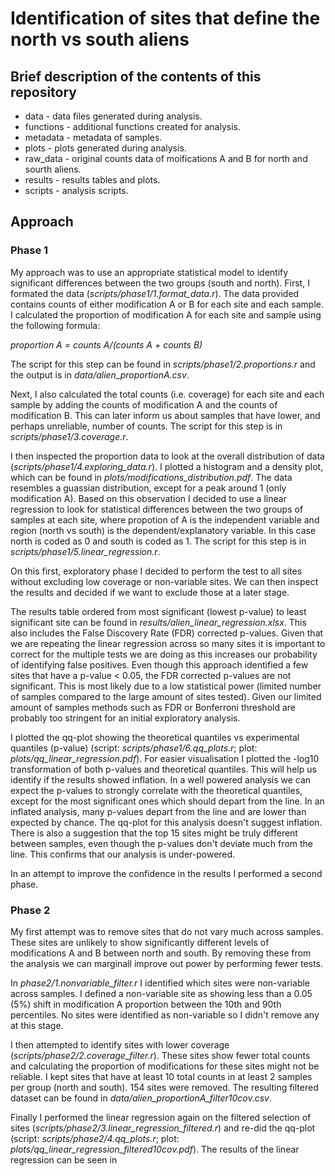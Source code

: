 # Identification of sites that define the north vs south aliens

## Brief description of the contents of this repository
- data - data files generated during analysis.
- functions - additional functions created for analysis.
- metadata - metadata of samples.
- plots - plots generated during analysis.
- raw_data - original counts data of moifications A and B for north and sourth aliens.
- results - results tables and plots.
- scripts - analysis scripts.

## Approach

### Phase 1
My approach was to use an appropriate statistical model to identify significant differences between the two groups (south and north). 
First, I formated the data (_scripts/phase1/1.format_data.r_). The data provided contains counts of either modification A or B for each site and each sample. I calculated the proportion of modification A for each site and sample using the following formula:

_proportion A = counts A/(counts A + counts B)_

The script for this step can be found in _scripts/phase1/2.proportions.r_ and the output is in _data/alien_proportionA.csv_.

Next, I also calculated the total counts (i.e. coverage) for each site and each sample by adding the counts of modification A and the counts of modification B. This can later inform us about samples that have lower, and perhaps unreliable, number of counts. The script for this step is in _scripts/phase1/3.coverage.r_.

I then inspected the proportion data to look at the overall distribution of data (_scripts/phase1/4.exploring_data.r_). I plotted a histogram and a density plot, which can be found in _plots/modifications_distribution.pdf_. 
The data resembles a guassian distribution, except for a peak around 1 (only modification A). Based on this observation I decided to use a linear regression to look for statistical differences between the two groups of samples at each site, where propotion of A is the independent variable and region (north vs south) is the dependent/explanatory variable. In this case north is coded as 0 and south is coded as 1. The script for this step is in _scripts/phase1/5.linear_regression.r_.

On this first, exploratory phase I decided to perform the test to all sites without excluding low coverage or non-variable sites. We can then inspect the results and decided if we want to exclude those at a later stage.

The results table ordered from most significant (lowest p-value) to least significant site can be found in _results/alien_linear_regression.xlsx_. This also includes the False Discovery Rate (FDR) corrected p-values. Given that we are repeating the linear regression across so many sites it is important to correct for the multiple tests we are doing as this increases our probability of identifying false positives.
Even though this approach identified a few sites that have a p-value < 0.05, the FDR corrected p-values are not significant. This is most likely due to a low statistical power (limited number of samples compared to the large amount of sites tested). Given our limited amount of samples methods such as FDR or Bonferroni threshold are probably too stringent for an initial exploratory analysis. 

I plotted the qq-plot showing the theoretical quantiles vs experimental quantiles (p-value) (script: _scripts/phase1/6.qq_plots.r_; plot: _plots/qq_linear_regression.pdf_). For easier visualisation I plotted the -log10 transformation of both p-values and theoretical quantiles.
This will help us identify if the results showed inflation. In a well powered analysis we can expect the p-values to strongly correlate with the theoretical quantiles, except for the most significant ones which should depart from the line. In an inflated analysis, many p-values depart from the line and are lower than expected by chance.
The qq-plot for this analysis doesn't suggest inflation. There is also a suggestion that the top 15 sites might be truly different between samples, even though the p-values don't deviate much from the line. This confirms that our analysis is under-powered.

In an attempt to improve the confidence in the results I performed a second phase.

### Phase 2

My first attempt was to remove sites that do not vary much across samples. These sites are unlikely to show significantly different levels of modifications A and B between north and south. By removing these from the analysis we can marginall improve out power by performing fewer tests.

In _phase2/1.nonvariable_filter.r_ I identified which sites were non-variable across samples. I defined a non-variable site as showing less than a 0.05 (5%) shift in modification A proportion between the 10th and 90th percentiles. No sites were identified as non-variable so I didn't remove any at this stage.

I then attempted to identify sites with lower coverage (_scripts/phase2/2.coverage_filter.r_). These sites show fewer total counts and calculating the proportion of modifications for these sites might not be reliable. I kept sites that have at least 10 total counts in at least 2 samples per group (north and south). 154 sites were removed. The resulting filtered dataset can be found in _data/alien_proportionA_filter10cov.csv_.

Finally I performed the linear regression again on the filtered selection of sites (_scripts/phase2/3.linear_regression_filtered.r_) and re-did the qq-plot (script: _scripts/phase2/4.qq_plots.r_; plot: _plots/qq_linear_regression_filtered10cov.pdf_). 
The results of the linear regression can be seen in 











 
